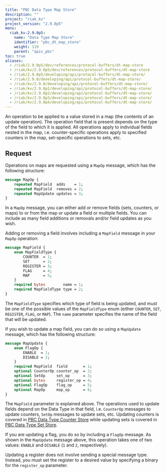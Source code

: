 ```yaml
---
title: "PBC Data Type Map Store"
description: ""
project: "riak_kv"
project_version: "2.9.0p5"
menu:
  riak_kv-2.9.0p5:
    name: "Data Type Map Store"
    identifier: "pbc_dt_map_store"
    weight: 119
    parent: "apis_pbc"
toc: true
aliases:
  - /riak/2.9.0p5/dev/references/protocol-buffers/dt-map-store
  - /riak/kv/2.9.0p5/dev/references/protocol-buffers/dt-map-store
  - /riak/2.9.0p5/developing/api/protocol-buffers/dt-map-store/
  - /riak/2.9.0/developing/api/protocol-buffers/dt-map-store/
  - /riak/kv/2.9.0/developing/api/protocol-buffers/dt-map-store/
  - /riak/kv/2.9.0p1/developing/api/protocol-buffers/dt-map-store/
  - /riak/kv/2.9.0p2/developing/api/protocol-buffers/dt-map-store/
  - /riak/kv/2.9.0p3/developing/api/protocol-buffers/dt-map-store/
  - /riak/kv/2.9.0p4/developing/api/protocol-buffers/dt-map-store/
---
```



An operation to be applied to a value stored in a map (the contents of an update operation). The operation field that is present depends on the type of the field to which it is applied. All operations apply to individual fields nested in the map, i.e. counter-specific operations apply to specified counters in the map, set-specific operations to sets, etc.

## Request

Operations on maps are requested using a `MapOp` message, which has the following structure:

```protobuf
message MapOp {
    repeated MapField  adds    = 1;
    repeated MapField  removes = 2;
    repeated MapUpdate updates = 3;
}
```

In a `MapOp` message, you can either add or remove fields (sets, counters, or maps) to or from the map or update a field or multiple fields. You can include as many field additions or removals and/or field updates as you wish.

Adding or removing a field involves including a `MapField` message in your `MapOp` operation:

```protobuf
message MapField {
    enum MapFieldType {
        COUNTER  = 1;
        SET      = 2;
        REGISTER = 3;
        FLAG     = 4;
        MAP      = 5;
    }
    required bytes        name = 1;
    required MapFieldType type = 2;
}
```

The `MapFieldType` specifies which type of field is being updated, and must be one of the possible values of the `MapFieldType` enum (either `COUNTER`, `SET`, `REGISTER`, `FLAG`, or `MAP`). The `name` parameter specifies the name of the field that will be updated.

If you wish to update a map field, you can do so using a `MapUpdate` message, which has the following structure:

```protobuf
message MapUpdate {
    enum FlagOp {
        ENABLE  = 1;
        DISABLE = 2;
    }
    required MapField  field       = 1;
    optional CounterOp counter_op  = 2;
    optional SetOp     set_op      = 3;
    optional bytes     register_op = 4;
    optional FlagOp    flag_op     = 5;
    optional MapOp     map_op      = 6;
}
```

The `MapField` parameter is explained above. The operations used to update fields depend on the Data Type in that field, i.e. `CounterOp` messages to update counters, `SetOp` messages to update sets, etc. Updating counters is covered in [PBC Data Type Counter Store]({{<baseurl>}}riak/kv/2.9.0p5/developing/api/protocol-buffers/dt-counter-store) while updating sets is covered in [PBC Data Type Set Store]({{<baseurl>}}riak/kv/2.9.0p5/developing/api/protocol-buffers/dt-set-store).

If you are updating a flag, you do so by including a `FlagOp` message. As shown in the `MapUpdate` message above, this operation takes one of two values: `ENABLE` and `DISABLE` (`1` and `2`, respectively).

Updating a register does not involve sending a special message type. Instead, you must set the register to a desired value by specifying a binary for the `register_op` parameter.
